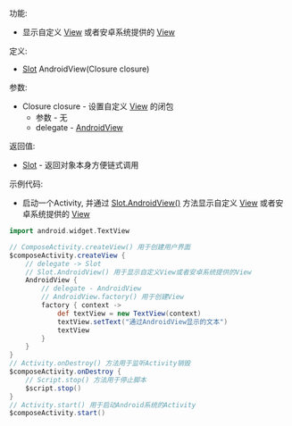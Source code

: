 功能:

+ 显示自定义 [View](https://developer.android.google.cn/reference/android/view/View)
  或者安卓系统提供的 [View](https://developer.android.google.cn/reference/android/view/View)

定义:

+ [Slot](/API/UI/Compose/Slot/Slot/README.md) AndroidView(Closure closure)

参数:

+ Closure closure - 设置自定义 [View](https://developer.android.google.cn/reference/android/view/View)
  的闭包
    + 参数 - 无
    + delegate - [AndroidView](/API/UI/Compose/Widget/AndroidView/README.md)

返回值:

+ [Slot](/API/UI/Compose/Slot/Slot/README.md) - 返回对象本身方便链式调用

示例代码:

+ 启动一个Activity, 并通过 [Slot.AndroidView()](/API/UI/Compose/Slot/Slot/README.md?id=AndroidView)
  方法显示自定义 [View](https://developer.android.google.cn/reference/android/view/View)
  或者安卓系统提供的 [View](https://developer.android.google.cn/reference/android/view/View)

```groovy
import android.widget.TextView

// ComposeActivity.createView() 用于创建用户界面
$composeActivity.createView {
    // delegate -> Slot
    // Slot.AndroidView() 用于显示自定义View或者安卓系统提供的View
    AndroidView {
        // delegate - AndroidView
        // AndroidView.factory() 用于创建View
        factory { context ->
            def textView = new TextView(context)
            textView.setText("通过AndroidView显示的文本")
            textView
        }
    }
}
// Activity.onDestroy() 方法用于监听Activity销毁
$composeActivity.onDestroy {
    // Script.stop() 方法用于停止脚本
    $script.stop()
}
// Activity.start() 用于启动Android系统的Activity
$composeActivity.start()
```